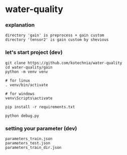 
# water-quality

### explanation
```
directory 'gain' is preprocess + gain custom
directory 'tensor2' is gain custom by shevious
```

### let's start project (dev)
```
git clone https://github.com/kotechnia/water-quality
cd water-quality/gain
python -m venv venv

# for linux
. venv/bin/activate

# for windows
venv\Scripts\activate

pip install -r requirements.txt

python debug.py
```

### setting your parameter (dev)
```
parameters_train.json
parameters_test.json
parameters_train_dir.json
```